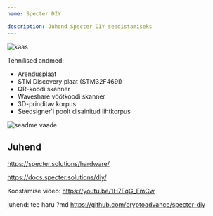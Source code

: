 ```yaml
---
name: Specter DIY

description: Juhend Specter DIY seadistamiseks
---
```


![kaas](assets/cover.webp)

Tehnilised andmed:

- Arendusplaat
- STM Discovery plaat (STM32F469I)
- QR-koodi skanner
- Waveshare vöötkoodi skanner
- 3D-prinditav korpus
- Seedsigner'i poolt disainitud lihtkorpus

![seadme vaade](assets/2.webp)

## Juhend

https://specter.solutions/hardware/

https://docs.specter.solutions/diy/

Koostamise video: https://youtu.be/1H7FqG_FmCw

juhend: tee haru ?md https://github.com/cryptoadvance/specter-diy